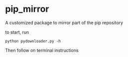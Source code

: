 # pip_mirror
A customized package to mirror part of the pip repository

to start, run 
```
python pydownloader.py -h
```
Then follow on terminal instructions

